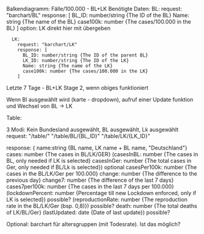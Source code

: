 Balkendiagramm:
  Fälle/100.000 - BL+LK
    Benötigte Daten:
      BL: 
        request: "barchart/BL"
        response: [
          BL_ID: number/string {The ID of the BL}
          Name: string  {The name of the BL}
          case100k: number {The cases/100.000 in the BL}
        ]
        option: LK direkt hier mit übergeben
        
      LK: 
        request: "barchart/LK"
        response: [
          BL_ID: number/string {The ID of the parent BL}
          LK_ID: number/string {The ID of the LK}
          Name: string {The name of the LK}
          case100k: number {The cases/100.000 in the LK}
        ]
    
    
Letzte 7 Tage - BL+LK
  Stage 2, wenn obiges funktioniert


Wenn Bl ausgewählt wird (karte - dropdown), aufruf einer Update funktion und Wechsel von BL -> LK


Table:

3 Modi: Kein Bundesland ausgewählt, BL ausgewählt, Lk ausgewählt
  request:  "/table/"
            "/table/BL/{BL_ID}"
            "/table/LK/{LK_ID}"
            
  response: {
              name:string {BL name, LK name + BL name, "Deutschland"}
              cases: number {The cases in BL/LK/GER}
              (casesInBL: number {The cases in BL, only needed if LK is selected}
              casesInGer: number {The total cases in Ger, only needed if BL/Lk is selected}) optional
              casesPer100k: number {The cases in the BL/LK/Ger per 100.000}
              change: number {The difference to the previous day}
              change7: number {The difference of the last 7 days}
              cases7per100k: number {The cases in the last 7 days per 100.000}
              (lockdownPercent: number {Percentage till new Lockdown enforced, only if LK is selected}) possible?
              (reproductionRate: number {The reproduction rate in the BL/LK/Ger (bsp. 0,8)}) possible?
              death: number {The total deaths of LK/BL/Ger}
              (lastUpdated: date {Date of last update}) possible?
              


Optional: barchart für altersgruppen (mit Todesrate). Ist das möglich?

